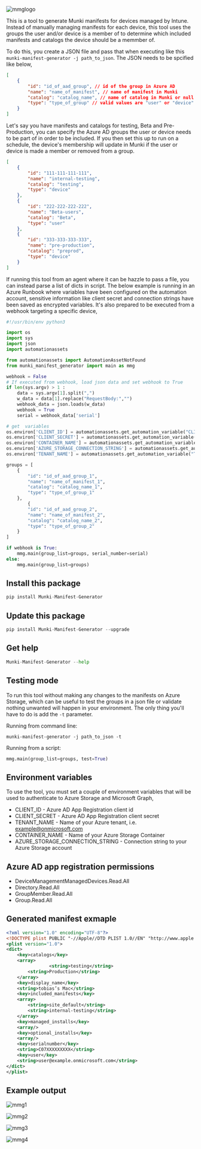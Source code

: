 ![mmglogo](https://user-images.githubusercontent.com/78877636/191769701-64107e63-dc4e-47ef-977b-baa89c88c410.png)

This is a tool to generate Munki manifests for devices managed by Intune. Instead of manually managing manifests for each device, this tool uses the groups the user and/or device is a member of to determine which included manifests and catalogs the device should be a memmber of.

To do this, you create a JSON file and pass that when executing like this `munki-manifest-generator -j path_to_json`. The JSON needs to be spcified like below,

```json
[
    {
        "id": "id_of_aad_group", // id of the group in Azure AD
        "name": "name_of_manifest", // name of manifest in Munki
        "catalog": "catalog_name", // name of catalog in Munki or null
        "type": "type_of_group" // valid values are "user" or "device"
    }
]
```

Let's say you have manifests and catalogs for testing, Beta and Pre-Production, you can specify the Azure AD groups the user or device needs to be part of in order to be included. If you then set this up to run on a schedule, the device's membership will update in Munki if the user or device is made a member or removed from a group.

```json
[
    {
        "id": "111-111-111-111",
        "name": "internal-testing",
        "catalog": "testing",
        "type": "device"
    },
    {
        "id": "222-222-222-222",
        "name": "Beta-users",
        "catalog": "Beta",
        "type": "user" 
    },
    {
        "id": "333-333-333-333",
        "name": "pre-production",
        "catalog": "preprod",
        "type": "device"
    }
]
```

If running this tool from an agent where it can be hazzle to pass a file, you can instead parse a list of dicts in script. The below example is running in an Azure Runbook where variables have been configured on the automation account, sensitive information like client secret and connection strings have been saved as encrypted variables. It's also prepared to be executed from a webhook targeting a specific device,

```python
#!/usr/bin/env python3

import os
import sys
import json
import automationassets

from automationassets import AutomationAssetNotFound
from munki_manifest_generator import main as mmg

webhook = False
# If executed from webhook, load json data and set webhook to True
if len(sys.argv) > 1 :
    data = sys.argv[1].split(",")
    w_data = data[1].replace("RequestBody:","")
    webhook_data = json.loads(w_data)
    webhook = True
    serial = webhook_data['serial']

# get  variables
os.environ['CLIENT_ID'] = automationassets.get_automation_variable("CLIENT_ID")
os.environ['CLIENT_SECRET'] = automationassets.get_automation_variable("CLIENT_SECRET")
os.environ['CONTAINER_NAME'] = automationassets.get_automation_variable("CONTAINER_NAME")
os.environ['AZURE_STORAGE_CONNECTION_STRING'] = automationassets.get_automation_variable("AZURE_STORAGE_CONNECTION_STRING")
os.environ['TENANT_NAME'] = automationassets.get_automation_variable("TENANT_NAME")

groups = [
    {
        "id": "id_of_aad_group_1",
        "name": "name_of_manifest_1",
        "catalog": "catalog_name_1",
        "type": "type_of_group_1"
    },
        {
        "id": "id_of_aad_group_2",
        "name": "name_of_manifest_2",
        "catalog": "catalog_name_2",
        "type": "type_of_group_2"
    }
]

if webhook is True:
	mmg.main(group_list=groups, serial_number=serial)
else:
	mmg.main(group_list=groups)
```

## Install this package
```python
pip install Munki-Manifest-Generator
```

## Update this package
```python
pip install Munki-Manifest-Generator --upgrade
```

## Get help
```python
Munki-Manifest-Generator --help
```

## Testing mode

To run this tool without making any changes to the manifests on Azure Storage, which can be useful to test the groups in a json file or validate nothing unwanted will happen in your environment. The only thing you'll have to do is add the `-t` parameter.

Running from command line:
```shell
munki-manifest-generator -j path_to_json -t
```

Running from a script: 
```python
mmg.main(group_list=groups, test=True)
```

## Environment variables

To use the tool, you must set a couple of environment variables that will be used to authenticate to Azure Storage and Microsoft Graph,
- CLIENT_ID - Azure AD App Registration client id
- CLIENT_SECRET - Azure AD App Registration client secret
- TENANT_NAME - Name of your Azure tenant, i.e. example@onmicrosoft.com
- CONTAINER_NAME - Name of your Azure Storage Container
- AZURE_STORAGE_CONNECTION_STRING - Connection string to your Azure Storage account

## Azure AD app registration permissions
- DeviceManagementManagedDevices.Read.All
- Directory.Read.All
- GroupMember.Read.All
- Group.Read.All

## Generated manifest exmaple

```xml
<?xml version="1.0" encoding="UTF-8"?>
<!DOCTYPE plist PUBLIC "-//Apple//DTD PLIST 1.0//EN" "http://www.apple.com/DTDs/PropertyList-1.0.dtd">
<plist version="1.0">
<dict>
	<key>catalogs</key>
	<array>
                <string>testing</string>
		<string>Production</string>
	</array>
	<key>display_name</key>
	<string>tobias’s Mac</string>
	<key>included_manifests</key>
	<array>
		<string>site_default</string>
		<string>internal-testing</string>
	</array>
	<key>managed_installs</key>
	<array/>
	<key>optional_installs</key>
	<array/>
	<key>serialnumber</key>
	<string>C07XXXXXXXXX</string>
	<key>user</key>
	<string>user@example.onmicrosoft.com</string>
</dict>
</plist>
```

## Example output
![mmg1](https://user-images.githubusercontent.com/78877636/191742519-35c316be-d5e7-4a87-b2ff-711a0519c624.jpg)

![mmg2](https://user-images.githubusercontent.com/78877636/191742531-13274273-098c-4b54-9d54-62c11776dcd5.jpg)

![mmg3](https://user-images.githubusercontent.com/78877636/191742547-a1bd061b-f3c7-4cf2-8c83-ff83aa9f09b5.jpg)

![mmg4](https://user-images.githubusercontent.com/78877636/191742563-c4ae2ea6-ad5a-4bfa-9ca9-a4536aaa5bce.jpg)
